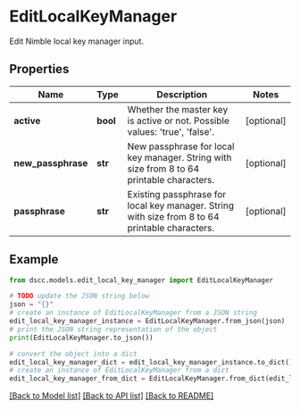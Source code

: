 # EditLocalKeyManager

Edit Nimble local key manager input.

## Properties

Name | Type | Description | Notes
------------ | ------------- | ------------- | -------------
**active** | **bool** | Whether the master key is active or not. Possible values: &#39;true&#39;, &#39;false&#39;. | [optional] 
**new_passphrase** | **str** | New passphrase for local key manager. String with size from 8 to 64 printable characters. | [optional] 
**passphrase** | **str** | Existing passphrase  for local key manager. String with size from 8 to 64 printable characters. | [optional] 

## Example

```python
from dscc.models.edit_local_key_manager import EditLocalKeyManager

# TODO update the JSON string below
json = "{}"
# create an instance of EditLocalKeyManager from a JSON string
edit_local_key_manager_instance = EditLocalKeyManager.from_json(json)
# print the JSON string representation of the object
print(EditLocalKeyManager.to_json())

# convert the object into a dict
edit_local_key_manager_dict = edit_local_key_manager_instance.to_dict()
# create an instance of EditLocalKeyManager from a dict
edit_local_key_manager_from_dict = EditLocalKeyManager.from_dict(edit_local_key_manager_dict)
```
[[Back to Model list]](../README.md#documentation-for-models) [[Back to API list]](../README.md#documentation-for-api-endpoints) [[Back to README]](../README.md)



